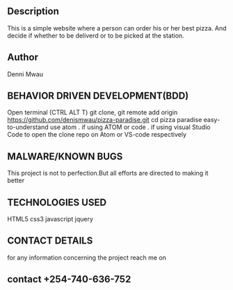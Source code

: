 ## Description
This is a simple website where a person can order his or her best pizza. And decide if whether to be deliverd or to be picked at the station.
## Author
Denni Mwau
## BEHAVIOR DRIVEN DEVELOPMENT(BDD)
Open terminal (CTRL ALT T) git clone, git remote add origin https://github.com/denismwau/pizza-paradise.git  cd  pizza paradise easy-to-understand use atom . if using ATOM or code . if using visual Studio Code to open the clone repo on Atom or VS-code respectively
## MALWARE/KNOWN BUGS
This project is not to perfection.But all efforts are directed to making it better
## TECHNOLOGIES USED
HTML5
css3
javascript
jquery


## CONTACT DETAILS
for any information concerning the project reach me on
## contact +254-740-636-752



